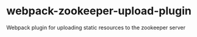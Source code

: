 # webpack-zookeeper-upload-plugin
Webpack plugin for uploading static resources to the zookeeper server

